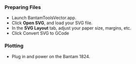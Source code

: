 ### Preparing Files

* Launch BantamToolsVector.app. 
* Click **Open SVG**, and load your SVG file. 
* In the **SVG Layout** tab, adjust your paper size, margins, etc.
* Click Convert SVG to GCode

### Plotting

* Plug in and power on the Bantam 1824. 